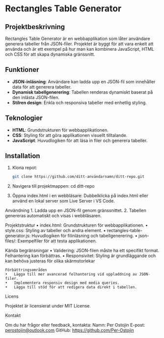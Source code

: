 # Rectangles Table Generator

## Projektbeskrivning

Rectangles Table Generator är en webbapplikation som låter användare generera
tabeller från JSON-filer. Projektet är byggt för att vara enkelt att använda och
är ett exempel på hur man kan kombinera JavaScript, HTML och CSS för att skapa
dynamiska gränssnitt.

## Funktioner

- **JSON-inläsning**: Användare kan ladda upp en JSON-fil som innehåller data
  för att generera tabeller.
- **Dynamisk tabellgenerering**: Tabellen renderas dynamiskt baserat på den
  inlästa JSON-filen.
- **Stilren design**: Enkla och responsiva tabeller med enhetlig styling.

## Teknologier

- **HTML**: Grundstrukturen för webbapplikationen.
- **CSS**: Styling för att göra applikationen visuellt tilltalande.
- **JavaScript**: Huvudlogiken för att läsa in filer och generera tabeller.

## Installation

1. Klona repot:

   ```bash
   git clone https://github.com/ditt-användarnamn/ditt-repo.git

   ```

2. Navigera till projektmappen: cd ditt-repo

3. Öppna index.html i en webbläsare: Dubbelklicka på index.html eller använd en
   lokal server som Live Server i VS Code.

Användning 1. Ladda upp en JSON-fil genom gränssnittet. 2. Tabellen genereras
automatiskt och visas i webbläsaren.

Projektstruktur • index.html: Grundstrukturen för webbapplikationen. •
style.css: Styling av tabeller och andra element. •
rectangles-table-generator.js: Huvudlogiken för filinläsning och
tabellgenerering. • json-files/: Exempelfiler för att testa applikationen.

Kända begränsningar • Validering: JSON-filen måste ha ett specifikt format.
Felhantering kan förbättras. • Responsivitet: Styling är grundläggande och kan
behöva justeras för olika skärmstorlekar

    Förbättringsområden
    •	Lägga till mer avancerad felhantering vid uppladdning av JSON-filer.
    •	Implementera responsiv design med media queries.
    •	Lägga till stöd för att redigera data direkt i tabellen.

Licens

Projektet är licensierat under MIT License.

Kontakt

Om du har frågor eller feedback, kontakta: 
Namn: Per Ostojin 
E-post: perostojin@outlook.com 
GitHub: https://github.com/Per-Ostojin
